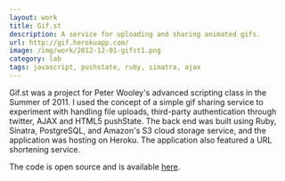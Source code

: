 ```yaml
---
layout: work
title: Gif.st
description: A service for uploading and sharing animated gifs.
url: http://gif.herokuapp.com/
image: /img/work/2012-12-01-gifst1.png
category: lab
tags: javascript, pushstate, ruby, sinatra, ajax
---
```


Gif.st was a project for Peter Wooley's advanced scripting class in the Summer
of 2011. I used the concept of a simple gif sharing service to experiment with
handling file uploads, third-party authentication through twitter, AJAX and
HTML5 pushState. The back end was built using Ruby, Sinatra, PostgreSQL, and
Amazon's S3 cloud storage service, and the application was hosting on Heroku.
The application also featured a URL shortening service.

The code is open source and is available [here](https://github.com/ngoldman/gif.st).
